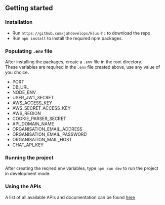 ## Getting started
### Installation
* Run `https://github.com/jahdevelops/klus-hc` to download the repo. <br />
* Run `npm install` to install the required npm packages.

### Populating `.env` file
After installing the packages,  create a `.env` file in the root directory. <br />
These variables are required in the `.env` file created above, use any value of you choice. <br />
* PORT
* DB_URL
* NODE_ENV
* USER_JWT_SECRET
* AWS_ACCESS_KEY
* AWS_SECRET_ACCESS_KEY
* AWS_REGION
* COOKIE_PARSER_SECRET
* API_DOMAIN_NAME
* ORGANISATION_EMAIL_ADDRESS
* ORGANISATION_EMAIL_PASSWORD
* ORGANISATION_MAIL_HOST
* CHAT_API_KEY

### Running the project
After creating the reqired env variables, type `npm run dev` to run the project in development mode.

### Using the APIs
A list of all available APIs and documentation can be found <a href='https://klus-healthai.postman.co/workspace/My-Workspace~9078663f-e4d1-42dd-81ee-57bdb202a49b/collection/31301164-f91a6403-2e5e-4f04-923d-f8f73cf979ef?action=share&creator=31301164'> here </a>

